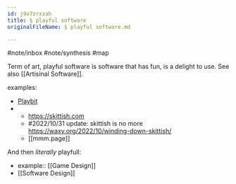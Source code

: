 ```yaml
---
id: j9o7zrxzah
title: § playful software
originalFileName: § playful software.md

---
```


#note/inbox
#note/synthesis #map

Term of art, playful software is software that has fun, is a delight to use. See also [[Artisinal Software]].

examples:

* [Playbit](https://playb.it/)
* * https://skittish.com
  * #2022/10/31 update: skittish is no more https://waxy.org/2022/10/winding-down-skittish/
  - [[mmm.page]]

And then *literally* playfull:

* example:: [[Game Design]]
* [[Software Design]]

